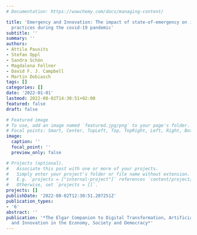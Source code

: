 ```yaml
---
# Documentation: https://wowchemy.com/docs/managing-content/

title: 'Emergency and Innovation: The impact of state-of-emergency on innovative educational
  practices during the covid-19 pandemic'
subtitle: ''
summary: ''
authors:
- Attila Pausits
- Stefan Oppl
- Sandra Schön
- Magdalena Fellner
- David F. J. Campbell
- Martin Dobiasch
tags: []
categories: []
date: '2022-01-01'
lastmod: 2022-08-02T14:30:51+02:00
featured: false
draft: false

# Featured image
# To use, add an image named `featured.jpg/png` to your page's folder.
# Focal points: Smart, Center, TopLeft, Top, TopRight, Left, Right, BottomLeft, Bottom, BottomRight.
image:
  caption: ''
  focal_point: ''
  preview_only: false

# Projects (optional).
#   Associate this post with one or more of your projects.
#   Simply enter your project's folder or file name without extension.
#   E.g. `projects = ["internal-project"]` references `content/project/deep-learning/index.md`.
#   Otherwise, set `projects = []`.
projects: []
publishDate: '2022-08-02T12:30:51.207251Z'
publication_types:
- '6'
abstract: ''
publication: '*The Elgar Companion to Digital Transformation, Artificial Intelligence
  and Innovation in the Economy, Society and Democracy*'
---
```

